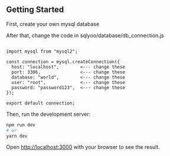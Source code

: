 ## Getting Started

First, create your own mysql database

After that, change the code in
sqlyoo/database/db_connection.js

```code

import mysql from "mysql2";

const connection = mysql.createConnection({
  host: "localhost",        <--- change these
  port: 3306,               <--- change these
  database: "world",        <--- change these
  user: "root",             <--- change these
  password: "password123",  <--- change these
});

export default connection;

```

Then, run the development server:

```bash
npm run dev
# or
yarn dev
```

Open [http://localhost:3000](http://localhost:3000) with your browser to see the result.
